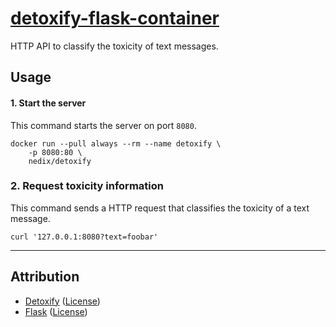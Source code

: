 # [detoxify-flask-container](https://github.com/nedix/detoxify-flask-container)

HTTP API to classify the toxicity of text messages.

## Usage

#### 1. Start the server

This command starts the server on port `8080`.

```shell
docker run --pull always --rm --name detoxify \
    -p 8080:80 \
    nedix/detoxify
```

### 2. Request toxicity information

This command sends a HTTP request that classifies the toxicity of a text message.

```shell
curl '127.0.0.1:8080?text=foobar'
```

<hr>

## Attribution

- [Detoxify] ([License](https://raw.githubusercontent.com/unitaryai/detoxify/master/LICENSE))
- [Flask] ([License](https://raw.githubusercontent.com/pallets/flask/main/LICENSE.txt))

[Detoxify]: https://github.com/unitaryai/detoxify
[Flask]: https://github.com/pallets/flask

